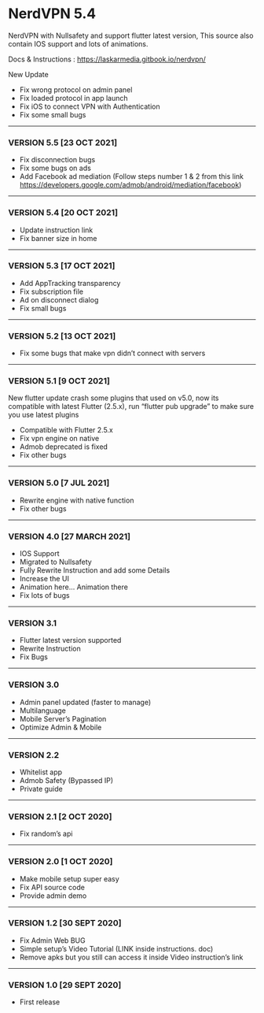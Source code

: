 # NerdVPN 5.4
NerdVPN with Nullsafety and support flutter latest version, This source also contain IOS support and lots of animations. 

Docs & Instructions : https://laskarmedia.gitbook.io/nerdvpn/

New Update
* Fix wrong protocol on admin panel
* Fix loaded protocol in app launch
* Fix iOS to connect VPN with Authentication
* Fix some small bugs

---
### VERSION 5.5 [23 OCT 2021]
* Fix disconnection bugs
* Fix some bugs on ads
* Add Facebook ad mediation (Follow steps number 1 & 2 from this link https://developers.google.com/admob/android/mediation/facebook)

---
### VERSION 5.4 [20 OCT 2021]
* Update instruction link
* Fix banner size in home

---
### VERSION 5.3 [17 OCT 2021]
* Add AppTracking transparency
* Fix subscription file
* Ad on disconnect dialog
* Fix small bugs

---
### VERSION 5.2 [13 OCT 2021]
* Fix some bugs that make vpn didn’t connect with servers

---
### VERSION 5.1 [9 OCT 2021]
New flutter update crash some plugins that used on v5.0, now its compatible with latest Flutter (2.5.x), run “flutter pub upgrade” to make sure you use latest plugins

* Compatible with Flutter 2.5.x
* Fix vpn engine on native
* Admob deprecated is fixed
* Fix other bugs

---
### VERSION 5.0 [7 JUL 2021]
* Rewrite engine with native function
* Fix other bugs

---
### VERSION 4.0 [27 MARCH 2021]
* IOS Support
* Migrated to Nullsafety
* Fully Rewrite Instruction and add some Details
* Increase the UI
* Animation here… Animation there
* Fix lots of bugs

---
### VERSION 3.1
* Flutter latest version supported
* Rewrite Instruction
* Fix Bugs

---
### VERSION 3.0
* Admin panel updated (faster to manage)
* Multilanguage
* Mobile Server’s Pagination
* Optimize Admin & Mobile

---
### VERSION 2.2
* Whitelist app
* Admob Safety (Bypassed IP)
* Private guide

---
### VERSION 2.1 [2 OCT 2020]
* Fix random’s api

---
### VERSION 2.0 [1 OCT 2020]
* Make mobile setup super easy
* Fix API source code
* Provide admin demo

---
### VERSION 1.2 [30 SEPT 2020]
* Fix Admin Web BUG
* Simple setup’s Video Tutorial (LINK inside instructions. doc)
* Remove apks but you still can access it inside Video  instruction’s link

---
### VERSION 1.0 [29 SEPT 2020]
* First release